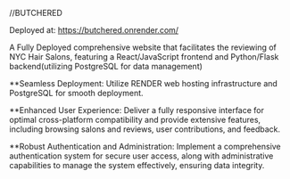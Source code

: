 //BUTCHERED

Deployed at:
https://butchered.onrender.com/

A Fully Deployed comprehensive website that facilitates the reviewing of NYC Hair Salons, featuring a React/JavaScript frontend and Python/Flask backend(utilizing PostgreSQL for data management)

**Seamless Deployment: Utilize RENDER web hosting infrastructure and PostgreSQL for smooth deployment.

**Enhanced User Experience: Deliver a fully responsive interface for optimal cross-platform compatibility and provide extensive features, including browsing salons and reviews, user contributions, and feedback.

**Robust Authentication and Administration: Implement a comprehensive authentication system for secure user access, along with administrative capabilities to manage the system effectively, ensuring data integrity.
